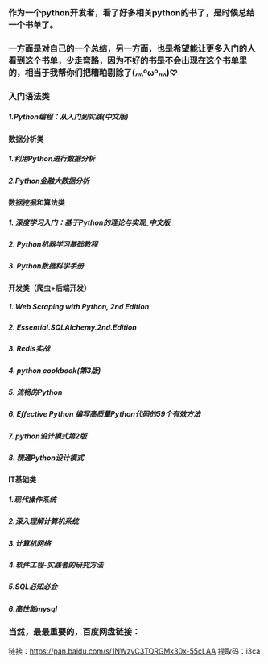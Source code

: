 ### 作为一个python开发者，看了好多相关python的书了，是时候总结一个书单了。

### 一方面是对自己的一个总结，另一方面，也是希望能让更多入门的人看到这个书单，少走弯路，因为不好的书是不会出现在这个书单里的，相当于我帮你们把糟粕剔除了(灬ºωº灬)♡

### 入门语法类
##### 1.Python编程：从入门到实践(中文版)

#### 数据分析类
##### 1.利用Python进行数据分析
##### 2.Python金融大数据分析

#### 数据挖掘和算法类

##### 1. 深度学习入门：基于Python的理论与实现_中文版
##### 2. Python机器学习基础教程
##### 3. Python数据科学手册

#### 开发类（爬虫+后端开发）
##### 1. Web Scraping with Python, 2nd Edition
##### 2. Essential.SQLAlchemy.2nd.Edition
##### 3. Redis实战
##### 4. python cookbook(第3版)
##### 5. 流畅的Python
##### 6. Effective Python 编写高质量Python代码的59个有效方法
##### 7. python设计模式第2版
##### 8. 精通Python设计模式

#### IT基础类
##### 1.现代操作系统
##### 2.深入理解计算机系统
##### 3.计算机网络
##### 4.软件工程-实践者的研究方法
##### 5.SQL必知必会
##### 6.高性能mysql

### 当然，最最重要的，百度网盘链接：
链接：https://pan.baidu.com/s/1NWzvC3TORGMk30x-55cLAA 
提取码：i3ca
